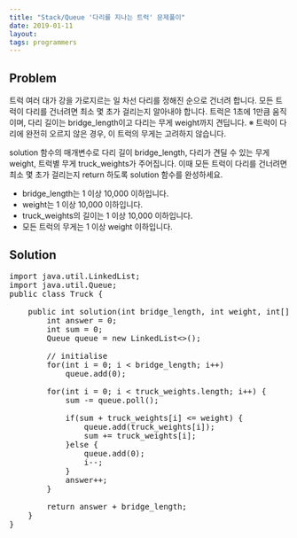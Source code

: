 ```yaml
---
title: "Stack/Queue '다리를 지나는 트럭' 문제풀이"
date: 2019-01-11
layout:
tags: programmers
---
```


## Problem
트럭 여러 대가 강을 가로지르는 일 차선 다리를 정해진 순으로 건너려 합니다. 모든 트럭이 다리를 건너려면 최소 몇 초가 걸리는지 알아내야 합니다. 트럭은 1초에 1만큼 움직이며, 다리 길이는 bridge_length이고 다리는 무게 weight까지 견딥니다.
※ 트럭이 다리에 완전히 오르지 않은 경우, 이 트럭의 무게는 고려하지 않습니다.

solution 함수의 매개변수로 다리 길이 bridge_length, 다리가 견딜 수 있는 무게 weight, 트럭별 무게 truck_weights가 주어집니다. 이때 모든 트럭이 다리를 건너려면 최소 몇 초가 걸리는지 return 하도록 solution 함수를 완성하세요.

- bridge_length는 1 이상 10,000 이하입니다.
- weight는 1 이상 10,000 이하입니다.
- truck_weights의 길이는 1 이상 10,000 이하입니다.
- 모든 트럭의 무게는 1 이상 weight 이하입니다.

## Solution
<pre>
import java.util.LinkedList;
import java.util.Queue;
public class Truck {

	public int solution(int bridge_length, int weight, int[] truck_weights) {
        int answer = 0;
        int sum = 0;
        Queue<Integer> queue = new LinkedList<>();
        
        // initialise
        for(int i = 0; i < bridge_length; i++)
        	queue.add(0);

        for(int i = 0; i < truck_weights.length; i++) {
        	sum -= queue.poll();

        	if(sum + truck_weights[i] <= weight) { 
        		queue.add(truck_weights[i]);
        		sum += truck_weights[i];
        	}else {
        		queue.add(0);
        		i--;
        	}
        	answer++;
        }
        
        return answer + bridge_length;
    }
} 
</pre>
